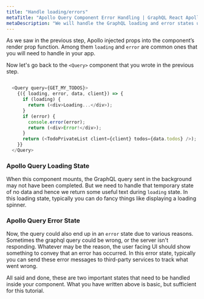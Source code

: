 ```yaml
---
title: "Handle loading/errors"
metaTitle: "Apollo Query Component Error Handling | GraphQL React Apollo Tutorial"
metaDescription: "We will handle the GraphQL loading and error states using the Apollo Query Component render props - loading and error "
---
```


As we saw in the previous step, Apollo injected props into the component’s render prop function. Among them `loading` and `error` are common ones that you will need to handle in your app.

Now let's go back to the `<Query>` component that you wrote in the previous step.

```javascript

  <Query query={GET_MY_TODOS}>
    {({ loading, error, data, client}) => {
      if (loading) {
        return (<div>Loading...</div>);
      }
      if (error) {
        console.error(error);
        return (<div>Error!</div>);
      }
      return (<TodoPrivateList client={client} todos={data.todos} />);
    }}
  </Query>

```

### Apollo Query Loading State
When this component mounts, the GraphQL query sent in the background may not have been completed. But we need to handle that temporary state of no data and hence we return some useful text during `loading` state. 
In this loading state, typically you can do fancy things like displaying a loading spinner.

### Apollo Query Error State
Now, the query could also end up in an `error` state due to various reasons. Sometimes the graphql query could be wrong, or the server isn't responding. Whatever may be the reason, the user facing UI should show something to convey that an error has occurred. 
In this error state, typically you can send these error messages to third-party services to track what went wrong.

All said and done, these are two important states that need to be handled inside your component. What you have written above is basic, but sufficient for this tutorial.
